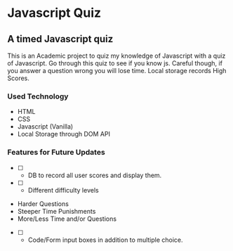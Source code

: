# Javascript Quiz

## A timed Javascript quiz
This is an Academic project to quiz my knowledge of Javascript with a quiz of Javascript. Go through this quiz to see if you know js. Careful though, if you answer a question wrong you will lose time. Local storage records High Scores.

### Used Technology
* HTML
* CSS 
* Javascript (Vanilla)
* Local Storage through DOM API

### Features for Future Updates
- [ ] - DB to record all user scores and display them. 
- [ ] - Different difficulty levels
* Harder Questions
* Steeper Time Punishments
* More/Less Time and/or Questions
- [ ] - Code/Form input boxes in addition to multiple choice. 
 
